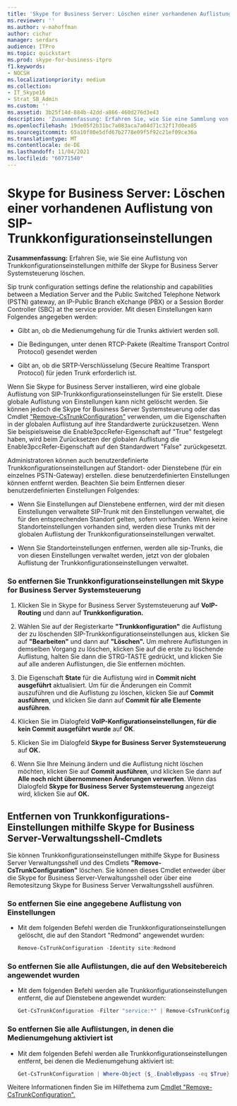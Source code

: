 ```yaml
---
title: 'Skype for Business Server: Löschen einer vorhandenen Auflistung von SIP-Trunkkonfigurationseinstellungen'
ms.reviewer: ''
ms.author: v-mahoffman
author: cichur
manager: serdars
audience: ITPro
ms.topic: quickstart
ms.prod: skype-for-business-itpro
f1.keywords:
- NOCSH
ms.localizationpriority: medium
ms.collection:
- IT_Skype16
- Strat_SB_Admin
ms.custom: ''
ms.assetid: 3b25f14d-884b-42dd-a866-460d276d3e43
description: 'Zusammenfassung: Erfahren Sie, wie Sie eine Sammlung von Trunkkonfigurationseinstellungen mithilfe der Skype for Business Server Systemsteuerung löschen.'
ms.openlocfilehash: 19de05f2b31bc7a083aca7a04d71c32f17d0ea85
ms.sourcegitcommit: 65a10f80e5dfd67b2778e09f5f92c21ef09ce36a
ms.translationtype: MT
ms.contentlocale: de-DE
ms.lasthandoff: 11/04/2021
ms.locfileid: "60771540"
---
```

# <a name="skype-for-business-server-delete-an-existing-collection-of-sip-trunk-configuration-settings"></a>Skype for Business Server: Löschen einer vorhandenen Auflistung von SIP-Trunkkonfigurationseinstellungen 
 
**Zusammenfassung:** Erfahren Sie, wie Sie eine Auflistung von Trunkkonfigurationseinstellungen mithilfe der Skype for Business Server Systemsteuerung löschen.
  
Sip trunk configuration settings define the relationship and capabilities between a Mediation Server and the Public Switched Telephone Network (PSTN) gateway, an IP-Public Branch eXchange (PBX) or a Session Border Controller (SBC) at the service provider. Mit diesen Einstellungen kann Folgendes angegeben werden:
  
- Gibt an, ob die Medienumgehung für die Trunks aktiviert werden soll.
    
- Die Bedingungen, unter denen RTCP-Pakete (Realtime Transport Control Protocol) gesendet werden
    
- Gibt an, ob die SRTP-Verschlüsselung (Secure Realtime Transport Protocol) für jeden Trunk erforderlich ist.
    
Wenn Sie Skype for Business Server installieren, wird eine globale Auflistung von SIP-Trunkkonfigurationseinstellungen für Sie erstellt. Diese globale Auflistung von Einstellungen kann nicht gelöscht werden. Sie können jedoch die Skype for Business Server Systemsteuerung oder das Cmdlet ["Remove-CsTrunkConfiguration"](/powershell/module/skype/remove-cstrunkconfiguration) verwenden, um die Eigenschaften in der globalen Auflistung auf ihre Standardwerte zurückzusetzen. Wenn Sie beispielsweise die Enable3pccRefer-Eigenschaft auf "True" festgelegt haben, wird beim Zurücksetzen der globalen Auflistung die Enable3pccRefer-Eigenschaft auf den Standardwert "False" zurückgesetzt.
  
Administratoren können auch benutzerdefinierte Trunkkonfigurationseinstellungen auf Standort- oder Dienstebene (für ein einzelnes PSTN-Gateway) erstellen. diese benutzerdefinierten Einstellungen können entfernt werden. Beachten Sie beim Entfernen dieser benutzerdefinierten Einstellungen Folgendes:
  
- Wenn Sie Einstellungen auf Dienstebene entfernen, wird der mit diesen Einstellungen verwaltete SIP-Trunk mit den Einstellungen verwaltet, die für den entsprechenden Standort gelten, sofern vorhanden. Wenn keine Standorteinstellungen vorhanden sind, werden diese Trunks mit der globalen Auflistung der Trunkkonfigurationseinstellungen verwaltet.
    
- Wenn Sie Standorteinstellungen entfernen, werden alle sip-Trunks, die von diesen Einstellungen verwaltet werden, jetzt von der globalen Auflistung der Trunkkonfigurationseinstellungen verwaltet.
    
### <a name="to-remove-trunk-configuration-settings-with-skype-for-business-server-control-panel"></a>So entfernen Sie Trunkkonfigurationseinstellungen mit Skype for Business Server Systemsteuerung

1. Klicken Sie in Skype for Business Server Systemsteuerung auf **VoIP-Routing** und dann auf **Trunkkonfiguration.**
    
2. Wählen Sie auf der Registerkarte **"Trunkkonfiguration"** die Auflistung der zu löschenden SIP-Trunkkonfigurationseinstellungen aus, klicken Sie auf **"Bearbeiten"** und dann auf **"Löschen".** Um mehrere Auflistungen in demselben Vorgang zu löschen, klicken Sie auf die erste zu löschende Auflistung, halten Sie dann die STRG-TASTE gedrückt, und klicken Sie auf alle anderen Auflistungen, die Sie entfernen möchten.
    
3. Die Eigenschaft **State** für die Auflistung wird in **Commit nicht ausgeführt** aktualisiert. Um für die Änderungen ein Commit auszuführen und die Auflistung zu löschen, klicken Sie auf **Commit ausführen**, und klicken Sie dann auf **Commit für alle Elemente ausführen**.
    
4. Klicken Sie im Dialogfeld **VoIP-Konfigurationseinstellungen, für die kein Commit ausgeführt wurde** auf **OK**.
    
5. Klicken Sie im Dialogfeld **Skype for Business Server Systemsteuerung** auf **OK.**
    
6. Wenn Sie Ihre Meinung ändern und die Auflistung nicht löschen möchten, klicken Sie auf **Commit ausführen**, und klicken Sie dann auf **Alle noch nicht übernommenen Änderungen verwerfen**. Wenn das Dialogfeld **Skype for Business Server Systemsteuerung** angezeigt wird, klicken Sie auf **OK.**
    
## <a name="removing-trunk-configuration-settings-by-using-skype-for-business-server-management-shell-cmdlets"></a>Entfernen von Trunkkonfigurations-Einstellungen mithilfe Skype for Business Server-Verwaltungsshell-Cmdlets

Sie können Trunkkonfigurationseinstellungen mithilfe Skype for Business Server Verwaltungsshell und des Cmdlets **"Remove-CsTrunkConfiguration"** löschen. Sie können dieses Cmdlet entweder über die Skype for Business Server-Verwaltungsshell oder über eine Remotesitzung Skype for Business Server Verwaltungsshell ausführen.
  
### <a name="to-remove-a-specified-collection-of-settings"></a>So entfernen Sie eine angegebene Auflistung von Einstellungen

- Mit dem folgenden Befehl werden die Trunkkonfigurationseinstellungen gelöscht, die auf den Standort "Redmond" angewendet wurden:
    
  ```powershell
  Remove-CsTrunkConfiguration -Identity site:Redmond
  ```

### <a name="to-remove-all-the-collections-applied-to-the-site-scope"></a>So entfernen Sie alle Auflistungen, die auf den Websitebereich angewendet wurden

- Mit dem folgenden Befehl werden alle Trunkkonfigurationseinstellungen entfernt, die auf Dienstebene angewendet wurden:
    
  ```powershell
  Get-CsTrunkConfiguration -Filter "service:*" | Remove-CsTrunkConfiguration
  ```

### <a name="to-remove-all-the-collections-where-media-bypass-is-enabled"></a>So entfernen Sie alle Auflistungen, in denen die Medienumgehung aktiviert ist

- Mit dem folgenden Befehl werden alle Trunkkonfigurationseinstellungen entfernt, bei denen die Medienumgehung aktiviert ist:
    
  ```powershell
  Get-CsTrunkConfiguration | Where-Object {$_.EnableBypass -eq $True} | Remove-CsTrunkConfiguration
  ```

Weitere Informationen finden Sie im Hilfethema zum [Cmdlet "Remove-CsTrunkConfiguration".](/powershell/module/skype/remove-cstrunkconfiguration)
